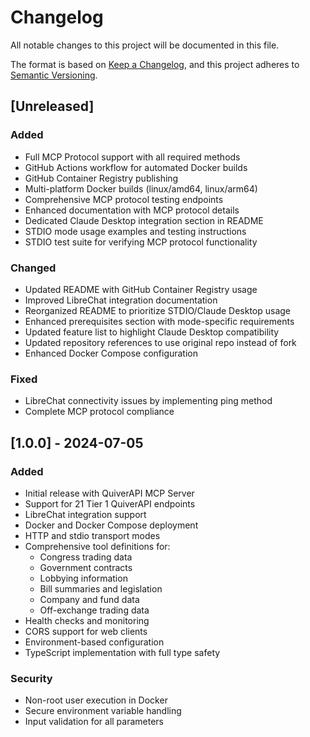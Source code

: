 # Changelog

All notable changes to this project will be documented in this file.

The format is based on [Keep a Changelog](https://keepachangelog.com/en/1.0.0/),
and this project adheres to [Semantic Versioning](https://semver.org/spec/v2.0.0.html).

## [Unreleased]

### Added
- Full MCP Protocol support with all required methods
- GitHub Actions workflow for automated Docker builds
- GitHub Container Registry publishing
- Multi-platform Docker builds (linux/amd64, linux/arm64)
- Comprehensive MCP protocol testing endpoints
- Enhanced documentation with MCP protocol details
- Dedicated Claude Desktop integration section in README
- STDIO mode usage examples and testing instructions
- STDIO test suite for verifying MCP protocol functionality

### Changed
- Updated README with GitHub Container Registry usage
- Improved LibreChat integration documentation
- Reorganized README to prioritize STDIO/Claude Desktop usage
- Enhanced prerequisites section with mode-specific requirements
- Updated feature list to highlight Claude Desktop compatibility
- Updated repository references to use original repo instead of fork
- Enhanced Docker Compose configuration

### Fixed
- LibreChat connectivity issues by implementing ping method
- Complete MCP protocol compliance

## [1.0.0] - 2024-07-05

### Added
- Initial release with QuiverAPI MCP Server
- Support for 21 Tier 1 QuiverAPI endpoints
- LibreChat integration support
- Docker and Docker Compose deployment
- HTTP and stdio transport modes
- Comprehensive tool definitions for:
  - Congress trading data
  - Government contracts
  - Lobbying information
  - Bill summaries and legislation
  - Company and fund data
  - Off-exchange trading data
- Health checks and monitoring
- CORS support for web clients
- Environment-based configuration
- TypeScript implementation with full type safety

### Security
- Non-root user execution in Docker
- Secure environment variable handling
- Input validation for all parameters